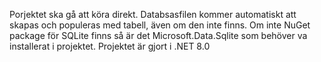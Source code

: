 Porjektet ska gå att köra direkt. Databsasfilen kommer automatiskt att skapas och populeras med tabell, även om den inte finns. Om inte NuGet package för SQLite finns så är det Microsoft.Data.Sqlite som behöver va installerat i projektet. Projektet är gjort i .NET 8.0
